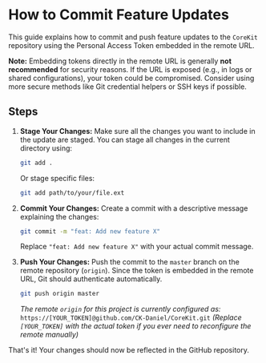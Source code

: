 # How to Commit Feature Updates

This guide explains how to commit and push feature updates to the `CoreKit` repository using the Personal Access Token embedded in the remote URL.

**Note:** Embedding tokens directly in the remote URL is generally **not recommended** for security reasons. If the URL is exposed (e.g., in logs or shared configurations), your token could be compromised. Consider using more secure methods like Git credential helpers or SSH keys if possible.

## Steps

1.  **Stage Your Changes:**
    Make sure all the changes you want to include in the update are staged. You can stage all changes in the current directory using:
    ```bash
    git add .
    ```
    Or stage specific files:
    ```bash
    git add path/to/your/file.ext
    ```

2.  **Commit Your Changes:**
    Create a commit with a descriptive message explaining the changes:
    ```bash
    git commit -m "feat: Add new feature X"
    ```
    Replace `"feat: Add new feature X"` with your actual commit message.

3.  **Push Your Changes:**
    Push the commit to the `master` branch on the remote repository (`origin`). Since the token is embedded in the remote URL, Git should authenticate automatically.
    ```bash
    git push origin master
    ```

    *The remote `origin` for this project is currently configured as:*
    `https://[YOUR_TOKEN]@github.com/CK-Daniel/CoreKit.git`
    *(Replace `[YOUR_TOKEN]` with the actual token if you ever need to reconfigure the remote manually)*

That's it! Your changes should now be reflected in the GitHub repository.
